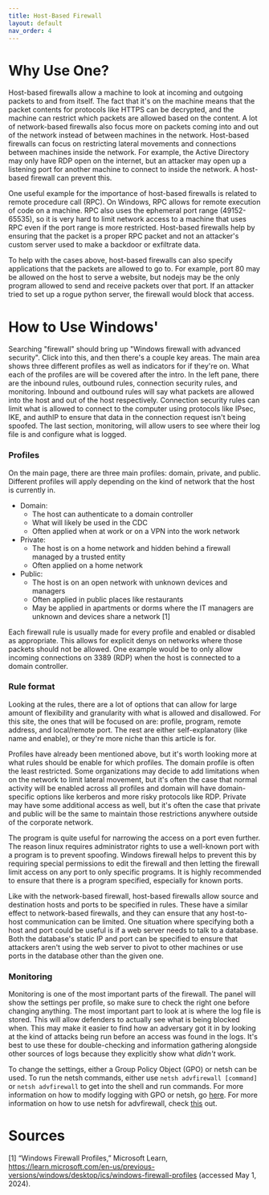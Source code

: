 ```yaml
---
title: Host-Based Firewall
layout: default
nav_order: 4
---
```


# Why Use One?

Host-based firewalls allow a machine to look at incoming and outgoing packets to and from itself. The fact that it's on the machine means that the packet contents for protocols like HTTPS can be decrypted, and the machine can restrict which packets are allowed based on the content. A lot of network-based firewalls also focus more on packets coming into and out of the network instead of between machines in the network. Host-based firewalls can focus on restricting lateral movements and connections between machines inside the network. For example, the Active Directory may only have RDP open on the internet, but an attacker may open up a listening port for another machine to connect to inside the network. A host-based firewall can prevent this. 

One useful example for the importance of host-based firewalls is related to remote procedure call (RPC). On Windows, RPC allows for remote execution of code on a machine. RPC also uses the ephemeral port range (49152-65535), so it is very hard to limit network access to a machine that uses RPC even if the port range is more restricted. Host-based firewalls help by ensuring that the packet is a proper RPC packet and not an attacker's custom server used to make a backdoor or exfiltrate data.

To help with the cases above, host-based firewalls can also specify applications that the packets are allowed to go to. For example, port 80 may be allowed on the host to serve a website, but nodejs may be the only program allowed to send and receive packets over that port. If an attacker tried to set up a rogue python server, the firewall would block that access.

# How to Use Windows'

Searching "firewall" should bring up "Windows firewall with advanced security". Click into this, and then there's a couple key areas. The main area shows three different profiles as well as indicators for if they're on. What each of the profiles are will be covered after the intro. In the left pane, there are the inbound rules, outbound rules, connection security rules, and monitoring. Inbound and outbound rules will say what packets are allowed into the host and out of the host respectively. Connection security rules can limit what is allowed to connect to the computer using protocols like IPsec, IKE, and authIP to ensure that data in the connection request isn't being spoofed. The last section, monitoring, will allow users to see where their log file is and configure what is logged.

### Profiles

On the main page, there are three main profiles: domain, private, and public. Different profiles will apply depending on the kind of network that the host is currently in.

- Domain:
    - The host can authenticate to a domain controller
    - What will likely be used in the CDC
    - Often applied when at work or on a VPN into the work network
- Private:
    - The host is on a home network and hidden behind a firewall managed by a trusted entity
    - Often applied on a home network
- Public:
    - The host is on an open network with unknown devices and managers
    - Often applied in public places like restaurants
    - May be applied in apartments or dorms where the IT managers are unknown and devices share a network \[1\]

Each firewall rule is usually made for every profile and enabled or disabled as appropriate. This allows for explicit denys on networks where those packets should not be allowed. One example would be to only allow incoming connections on 3389 (RDP) when the host is connected to a domain controller.

### Rule format

Looking at the rules, there are a lot of options that can allow for large amount of flexibility and granularity with what is allowed and disallowed. For this site, the ones that will be focused on are: profile, program, remote address, and local/remote port. The rest are either self-explanatory (like name and enable), or they're more niche than this article is for.

Profiles have already been mentioned above, but it's worth looking more at what rules should be enable for which profiles. The domain profile is often the least restricted. Some organizations may decide to add limitations when on the network to limit lateral movement, but it's often the case that normal activity will be enabled across all profiles and domain will have domain-specific options like kerberos and more risky protocols like RDP. Private may have some additional access as well, but it's often the case that private and public will be the same to maintain those restrictions anywhere outside of the corporate network.

The program is quite useful for narrowing the access on a port even further. The reason linux requires administrator rights to use a well-known port with a program is to prevent spoofing. Windows firewall helps to prevent this by requiring special permissions to edit the firewall and then letting the firewall limit access on any port to only specific programs. It is highly recommended to ensure that there is a program specified, especially for known ports.

Like with the network-based firewall, host-based firewalls allow source and destination hosts and ports to be specified in rules. These have a similar effect to network-based firewalls, and they can ensure that any host-to-host communication can be limited. One situation where specifying both a host and port could be useful is if a web server needs to talk to a database. Both the database's static IP and port can be specified to ensure that attackers aren't using the web server to pivot to other machines or use ports in the database other than the given one.

### Monitoring

Monitoring is one of the most important parts of the firewall. The panel will show the settings per profile, so make sure to check the right one before changing anything. The most important part to look at is where the log file is stored. This will allow defenders to actually see what is being blocked when. This may make it easier to find how an adversary got it in by looking at the kind of attacks being run before an access was found in the logs. It's best to use these for double-checking and information gathering alongside other sources of logs because they explicitly show what *didn't* work.

To change the settings, either a Group Policy Object (GPO) or netsh can be used. To run the netsh commands, either use `netsh advfirewall [command]` or `netsh advfirewall` to get into the shell and run commands. For more information on how to modify logging with GPO or netsh, go [here](https://learn.microsoft.com/en-us/windows/security/operating-system-security/network-security/windows-firewall/configure-logging?tabs=gpo). For more information on how to use netsh for advfirewall, check [this](https://learn.microsoft.com/en-us/troubleshoot/windows-server/networking/netsh-advfirewall-firewall-control-firewall-behavior) out.

# Sources
\[1\] “Windows Firewall Profiles,” Microsoft Learn, https://learn.microsoft.com/en-us/previous-versions/windows/desktop/ics/windows-firewall-profiles (accessed May 1, 2024). 